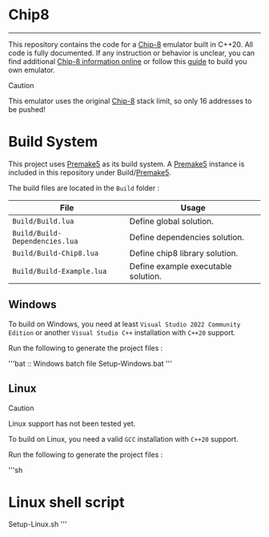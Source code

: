 # Chip8
---
This repository contains the code for a [Chip-8](https://en.wikipedia.org/wiki/CHIP-8) emulator built in C++20. All code is fully documented. If any instruction or behavior is unclear, you can find additional [Chip-8 information online](https://en.wikipedia.org/wiki/CHIP-8) or follow this [guide](https://tobiasvl.github.io/blog/write-a-chip-8-emulator/#dxyn-display) to build you own emulator.

> [!CAUTION]
> This emulator uses the original [Chip-8](https://en.wikipedia.org/wiki/CHIP-8) stack limit, so only 16 addresses to be pushed!

# Build System
This project uses [Premake5](https://github.com/premake/premake-core) as its build system. A [Premake5](https://github.com/premake/premake-core) instance is included in this repository under Build/[Premake5](https://github.com/premake/premake-core).

The build files are located in the `Build` folder :

| File 						  	 | Usage 				               |
| ------------------------------ | ----------------------------------- |
| `Build/Build.lua` 			 | Define global solution. 	           |
| `Build/Build-Dependencies.lua` | Define dependencies solution.  	   |
| `Build/Build-Chip8.lua` 		 | Define chip8 library solution. 	   |
| `Build/Build-Example.lua` 	 | Define example executable solution. |

## Windows
To build on Windows, you need at least `Visual Studio 2022 Community Edition` or another `Visual Studio C++` installation with `C++20` support.

Run the following to generate the project files :

'''bat
:: Windows batch file
Setup-Windows.bat
'''

## Linux
> [!CAUTION]
> Linux support has not been tested yet.

To build on Linux, you need a valid `GCC` installation with `C++20` support.

Run the following to generate the project files :

'''sh
# Linux shell script
Setup-Linux.sh
'''
